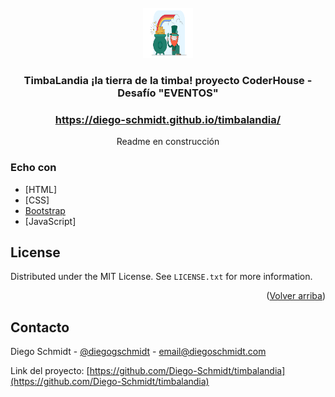 

<!-- PROJECT LOGO -->
<br />
<div align="center">
  <a href="https://github.com/Diego-Schmidt/timbalandia">
    <img src="assets/logo.svg" alt="Logo" width="80" height="80">
  </a>

  <h3 align="center">TimbaLandia ¡la tierra de la timba! proyecto CoderHouse - Desafío  "EVENTOS"</h3>
 <h3><a href="https://diego-schmidt.github.io/timbalandia/">https://diego-schmidt.github.io/timbalandia/</a></h3>
  <p align="center">
    Readme en construcción
   
</div>


### Echo con

* [HTML]
* [CSS]
* [Bootstrap](https://getbootstrap.com)
* [JavaScript]


<!-- LICENSE -->
## License

Distributed under the MIT License. See `LICENSE.txt` for more information.

<p align="right">(<a href="#top">Volver arriba</a>)</p>



<!-- CONTACT -->
## Contacto

Diego Schmidt - [@diegogschmidt](https://twitter.com/diegogschmidt) - email@diegoschmidt.com

Link del proyecto: [https://github.com/Diego-Schmidt/timbalandia](https://github.com/Diego-Schmidt/timbalandia)


